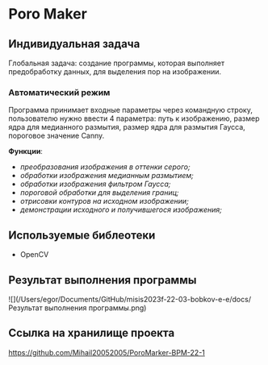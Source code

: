 # Poro Maker
## Индивидуальная задача

Глобальная задача: создание программы, которая выполняет предобработку данных, для выделения пор на изображении.
### Автоматический режим

Программа принимает входные параметры через командную строку, пользователю нужно ввести 4 параметра: путь к изображению, размер ядра для медианного размытия, размер ядра для размытия Гаусса, пороговое значение Canny.

**Функции**:
- _преобразования изображения в оттенки серого;_
- _обработки изображения медианным размытием;_
- _обработки изображения фильтром Гаусса;_
- _пороговой обработки для выделения границ;_
- _отрисовки контуров на исходном изображении;_
- _демонстрации исходного и получившегося изображения;_

## Используемые библеотеки
* OpenCV

## Результат выполнения программы

![](/Users/egor/Documents/GitHub/misis2023f-22-03-bobkov-e-e/docs/Результат выполнения программы.png)

## Ссылка на хранилище проекта
https://github.com/Mihail20052005/PoroMarker-BPM-22-1